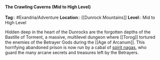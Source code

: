 #### The Crawling Caverns (Mid to High Level)
**Tag**:: #Exandria/Adventure
**Location**:: [[Dunrock Mountains]]
**Level**:: Mid to High Level

 Hidden deep in the heart of the Dunrocks are the forgotten depths of the Bastille of Torment, a massive, multilevel dungeon where [[Torog]] tortured the enemies of the Betrayer Gods during the [[Age of Arcanum]]. This horrifying abandoned prison is now run by a cabal of [spirit nagas](https://www.dndbeyond.com/monsters/spirit-naga), who guard the many arcane secrets and treasures left by the Betrayers.
